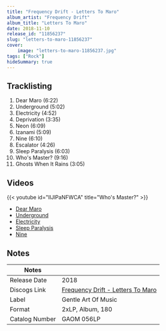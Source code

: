 ```yaml
---
title: "Frequency Drift - Letters To Maro"
album_artist: "Frequency Drift"
album_title: "Letters To Maro"
date: 2018-11-10
release_id: "11856237"
slug: "letters-to-maro-11856237"
cover:
    image: "letters-to-maro-11856237.jpg"
tags: ["Rock"]
hideSummary: true
---
```


## Tracklisting
1. Dear Maro (6:22)
2. Underground (5:02)
3. Electricity (4:52)
4. Deprivation (3:35)
5. Neon (6:09)
6. Izanami (5:09)
7. Nine (6:10)
8. Escalator (4:26)
9. Sleep Paralysis (6:03)
10. Who's Master? (9:16)
11. Ghosts When It Rains (3:05)

## Videos
{{< youtube id="IIJlPaNFWCA" title="Who's Master?" >}}
- [Dear Maro](https://www.youtube.com/watch?v=D45eq-HByMA)
- [Underground](https://www.youtube.com/watch?v=VID1aEeeVqU)
- [Electricity](https://www.youtube.com/watch?v=P4opD_uNKOc)
- [Sleep Paralysis](https://www.youtube.com/watch?v=nHwBffb2F5A)
- [Nine](https://www.youtube.com/watch?v=cW0xqaJJYQ4)

## Notes

| Notes          |             |
| ---------------| ----------- |
| Release Date   | 2018 |
| Discogs Link   | [Frequency Drift - Letters To Maro](https://www.discogs.com/release/11856237) |
| Label          | Gentle Art Of Music |
| Format         | 2xLP, Album, 180 |
| Catalog Number | GAOM 056LP |

